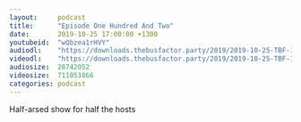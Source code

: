 ```yaml
---
layout:     podcast
title:      "Episode One Hundred And Two"
date:       2019-10-25 17:00:00 +1300
youtubeid:  "wQbzea1rHVY"
audiodl:    "https://downloads.thebusfactor.party/2019/2019-10-25-TBF-102.mp3"
videodl:    "https://downloads.thebusfactor.party/2019/2019-10-25-TBF-102.mp4"
audiosize:  28742052
videosize:  711053866
categories: podcast
---
```

Half-arsed show for half the hosts
